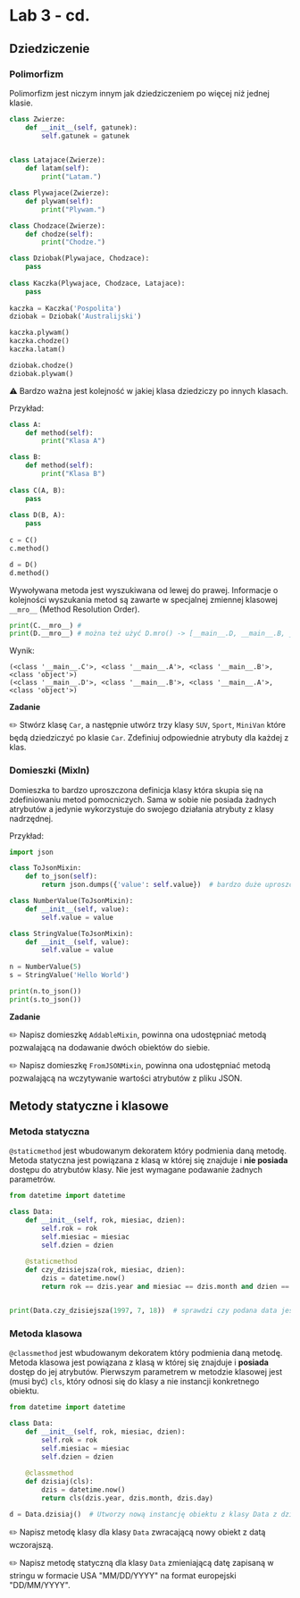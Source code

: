 # Lab 3 - cd.
## Dziedziczenie
### Polimorfizm
Polimorfizm jest niczym innym jak dziedziczeniem po więcej niż jednej klasie. 

```python
class Zwierze:
    def __init__(self, gatunek):
        self.gatunek = gatunek
 

class Latajace(Zwierze):
    def latam(self):
        print("Latam.")

class Plywajace(Zwierze):
    def plywam(self):
        print("Plywam.")

class Chodzace(Zwierze):
    def chodze(self):
        print("Chodze.")

class Dziobak(Plywajace, Chodzace):
    pass
    
class Kaczka(Plywajace, Chodzace, Latajace):
    pass
    
kaczka = Kaczka('Pospolita')
dziobak = Dziobak('Australijski') 

kaczka.plywam()
kaczka.chodze()
kaczka.latam()

dziobak.chodze()
dziobak.plywam()
```

⚠️ Bardzo ważna jest kolejność w jakiej klasa dziedziczy po innych klasach.

Przykład:
```python
class A:
    def method(self):
        print("Klasa A")

class B:
    def method(self):
        print("Klasa B")    
        
class C(A, B):
    pass
    
class D(B, A):
    pass
       
c = C()
c.method()

d = D()
d.method()
```

Wywoływana metoda jest wyszukiwana od lewej do prawej. Informacje o kolejności wyszukania metod są zawarte w specjalnej zmiennej klasowej `__mro__` (Method Resolution Order).

```python
print(C.__mro__) #
print(D.__mro__) # można też użyć D.mro() -> [__main__.D, __main__.B, __main__.A, object]
```
Wynik:

```
(<class '__main__.C'>, <class '__main__.A'>, <class '__main__.B'>, <class 'object'>)
(<class '__main__.D'>, <class '__main__.B'>, <class '__main__.A'>, <class 'object'>)
```

**Zadanie**

✏️ Stwórz klasę `Car`, a następnie utwórz trzy klasy `SUV`, `Sport`, `MiniVan` które będą dziedziczyć po klasie `Car`. Zdefiniuj odpowiednie atrybuty dla każdej z klas.

### Domieszki (MixIn)
Domieszka to bardzo uproszczona definicja klasy która skupia się na zdefiniowaniu metod pomocniczych. Sama w sobie nie posiada żadnych atrybutów a jedynie wykorzystuje do swojego działania atrybuty z klasy nadrzędnej.

Przykład:
```python
import json

class ToJsonMixin:
    def to_json(self):
        return json.dumps({'value': self.value})  # bardzo duże uproszczenie jak to powinno działać

class NumberValue(ToJsonMixin):
    def __init__(self, value):
        self.value = value

class StringValue(ToJsonMixin):
    def __init__(self, value):
        self.value = value
        
n = NumberValue(5)
s = StringValue('Hello World')

print(n.to_json())
print(s.to_json())

```

**Zadanie**

✏️ Napisz domieszkę `AddableMixin`, powinna ona udostępniać metodą pozwalającą na dodawanie dwóch obiektów do siebie.

✏️ Napisz domieszkę `FromJSONMixin`, powinna ona udostępniać metodą pozwalającą na wczytywanie wartości atrybutów z pliku JSON.

## Metody statyczne i klasowe

### Metoda statyczna
`@staticmethod` jest wbudowanym dekoratem który podmienia daną metodę. 
Metoda statyczna jest powiązana z klasą w której się znajduje i **nie posiada** dostępu do atrybutów klasy. 
Nie jest wymagane podawanie żadnych parametrów. 

```python
from datetime import datetime

class Data:
    def __init__(self, rok, miesiac, dzien):
        self.rok = rok
        self.miesiac = miesiac
        self.dzien = dzien
    
    @staticmethod
    def czy_dzisiejsza(rok, miesiac, dzien):
        dzis = datetime.now()
        return rok == dzis.year and miesiac == dzis.month and dzien == dzis.day


print(Data.czy_dzisiejsza(1997, 7, 18))  # sprawdzi czy podana data jest dzisiejsza.
```

### Metoda klasowa
`@classmethod` jest wbudowanym dekoratem który podmienia daną metodę. 
Metoda klasowa jest powiązana z klasą w której się znajduje i **posiada** dostęp do jej atrybutów.
Pierwszym parametrem w metodzie klasowej jest (musi być) `cls`, który odnosi się do klasy a nie instancji konkretnego obiektu. 

```python
from datetime import datetime

class Data:
    def __init__(self, rok, miesiac, dzien):
        self.rok = rok
        self.miesiac = miesiac
        self.dzien = dzien
    
    @classmethod
    def dzisiaj(cls):
        dzis = datetime.now()
        return cls(dzis.year, dzis.month, dzis.day)

d = Data.dzisiaj()  # Utworzy nową instancję obiektu z klasy Data z dzisiejszą datą.
```

✏️ Napisz metodę klasy dla klasy `Data` zwracającą nowy obiekt z datą wczorajszą.

✏️ Napisz metodę statyczną dla klasy `Data` zmieniającą datę zapisaną w stringu w formacie USA "MM/DD/YYYY" na format europejski "DD/MM/YYYY". 
